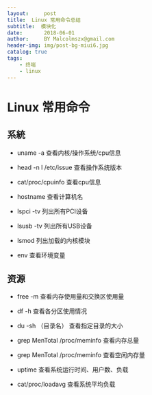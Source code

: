 ```yaml
---
layout:     post
title:  Linux 常用命令总结
subtitle:  模块化
date:       2018-06-01
author:     BY Malcolmszx@gmail.com
header-img: img/post-bg-miui6.jpg
catalog: true
tags:
    - 终端
    - linux
---
```


# Linux 常用命令

## 系統

- uname -a 查看内核/操作系统/cpu信息

- head -n l /etc/issue 查看操作系统版本

- cat/proc/cpuinfo 查看cpu信息

- hostname 查看计算机名

- lspci -tv 列出所有PCI设备

- lsusb -tv 列出所有USB设备

- lsmod 列出加载的内核模块

- env 查看环境变量

## 资源

- free -m 查看内存使用量和交换区使用量

- df -h 查看各分区使用情况

- du -sh （目录名） 查看指定目录的大小

- grep MenTotal /proc/meminfo 查看内存总量

- grep MenTotal /proc/meminfo 查看空闲内存量

- uptime 查看系统运行时间、用户数、负载

- cat/proc/loadavg 查看系统平均负载


